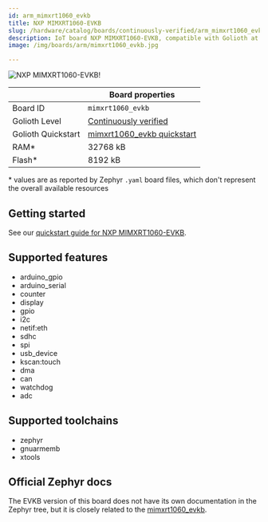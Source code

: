 ```yaml
---
id: arm_mimxrt1060_evkb
title: NXP MIMXRT1060-EVKB
slug: /hardware/catalog/boards/continuously-verified/arm_mimxrt1060_evkb
description: IoT board NXP MIMXRT1060-EVKB, compatible with Golioth at continuously-verified level.
image: /img/boards/arm/mimxrt1060_evkb.jpg

---
```


[//]: # (This is an auto-generated file, do not edit! Changes to it will be lost upon re-generation)

![NXP MIMXRT1060-EVKB!](/img/boards/arm/mimxrt1060_evkb.jpg "NXP MIMXRT1060-EVKB")

|                | Board properties     |
| -------------  | -------------------- |
| Board ID       | `mimxrt1060_evkb` |
| Golioth Level  | [Continuously verified](/hardware#continuously-verified-boards) |
| Golioth Quickstart | [mimxrt1060_evkb quickstart](/hardware/mimxrt1060_evkb/zephyr-quickstart) || Architecture   | ARM |
| RAM*           | 32768 kB |
| Flash*         | 8192 kB |

\* values are as reported by Zephyr `.yaml` board files, which don't represent the overall available resources

## Getting started

See our [quickstart guide for NXP MIMXRT1060-EVKB](/hardware/mimxrt1060_evkb/zephyr-quickstart).


## Supported features

* arduino_gpio
* arduino_serial
* counter
* display
* gpio
* i2c
* netif:eth
* sdhc
* spi
* usb_device
* kscan:touch
* dma
* can
* watchdog
* adc

## Supported toolchains

* zephyr
* gnuarmemb
* xtools

## Official Zephyr docs

The EVKB version of this board does not have its own documentation in the Zephyr tree, but it is closely related to the [mimxrt1060_evkb](https://docs.zephyrproject.org/latest/boards/arm/mimxrt1060_evk/doc/index.html).

